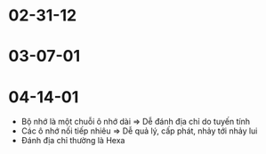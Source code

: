 # 02-31-12

# 03-07-01

# 04-14-01
- Bộ nhớ là một chuỗi ô nhớ dài => Dễ đánh địa chỉ do tuyến tính
- Các ô nhớ nối tiếp nhiêu => Dễ quả lý, cấp phát, nhảy tới nhảy lui
- Đánh địa chỉ thường là Hexa
